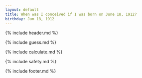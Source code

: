 ```yaml
---
layout: default
title: When was I conceived if I was born on June 18, 1912?
birthday: Jun 18, 1912
---
```


{% include header.md %}

{% include guess.md %}

{% include calculate.md %}

{% include safety.md %}

{% include footer.md %}



